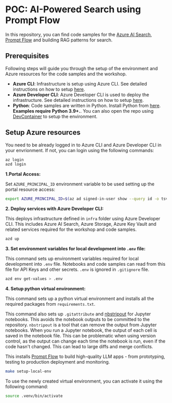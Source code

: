 # POC: AI-Powered Search using Prompt Flow

In this repository, you can find code samples for the [Azure AI Search](https://docs.microsoft.com/azure/search/), [Prompt Flow](https://github.com/microsoft/promptflow) and building RAG patterns for search.

## Prerequisites

Following steps will guide you through the setup of the environment and Azure resources for the code samples and the workshop.

- **Azure CLI**: Infrastructure is setup using Azure CLI. See detailed instructions on how to setup [here](https://docs.microsoft.com/cli/azure/install-azure-cli).
- **Azure Developer CLI**: Azure Developer CLI is used to deploy the infrastructure. See detailed instructions on how to setup [here](https://learn.microsoft.com/en-us/azure/developer/azure-developer-cli/install-azd).
- **Python**: Code samples are written in Python. Install Python from [here](https://www.python.org/downloads/). **Examples require Python 3.9+.**. You can also open the repo using [DevContainer](https://code.visualstudio.com/docs/remote/containers) to setup the environment.

## Setup Azure resources

You need to be already logged in to Azure CLI and Azure Developer CLI in your envrionment. If not, you can login using the following commands:

```bash
az login
azd login
```

**1.Portal Access:**

Set `AZURE_PRINCIPAL_ID` environment variable to be used setting up the portal resource access:

```bash
export AZURE_PRINCIPAL_ID=$(az ad signed-in-user show --query id -o tsv)
```

**2. Deploy services with Azure Developer CLI:**

This deploys infrastructure defined in `infra` folder using Azure Developer CLI. This includes Azure AI Search, Azure Storage, Azure Key Vault and related services required for the workshop and code samples.

```bash
azd up
```

**3. Set environment variables for local development into `.env` file:**

This command sets up environment variables required for local development into `.env` file. Notebooks and code samples can read from this file for API Keys and other secrets. `.env` is ignored in `.gitignore` file.

```bash
azd env get-values > .env
```

**4. Setup python virtual environment:**

This command sets up a python virtual environment and installs all the required packages from `requirements.txt`.

This command also sets up `.gitattribute` and [nbstripout](https://github.com/kynan/nbstripout) for Jupyter notebooks. This avoids the notebook outputs to be committed to the repository. `nbstripout` is a tool that can remove the output from Jupyter notebooks. When you run a Jupyter notebook, the output of each cell is saved in the notebook file. This can be problematic when using version control, as the output can change each time the notebook is run, even if the code hasn't changed. This can lead to large diffs and merge conflicts.  

This installs [Prompt Flow](https://github.com/microsoft/promptflow/) to build high-quality LLM apps - from prototyping, testing to production deployment and monitoring.

```bash
make setup-local-env
```

To use the newly created virtual environment, you can activate it using the following command:

```bash
source .venv/bin/activate
```
